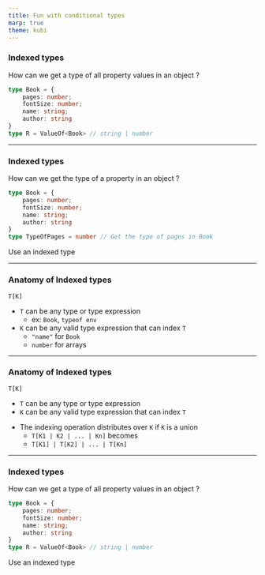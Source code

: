 ```yaml
---
title: Fun with conditional types
marp: true
theme: kubi
---
```


### Indexed types

<question>
    How can we get a type of all property values in an object ?
</question>

```ts
type Book = {
    pages: number;
    fontSize: number;
    name: string;
    author: string
}
type R = ValueOf<Book> // string | number
```
----

### Indexed types

<question>

How can we get the type of a property in an object ?

```ts
type Book = {
    pages: number;
    fontSize: number;
    name: string;
    author: string
}
type TypeOfPages = number // Get the type of pages in Book
```
</question>
<answer>

Use an indexed type

</answer>

---

### Anatomy of Indexed types

`T[K]`

* `T` can be any type or type expression
    * ex: `Book`, `typeof env`
* `K` can be any valid type expression that can index `T`
    * `"name"` for `Book`
    * `number` for arrays

---

### Anatomy of Indexed types

`T[K]`

- `T` can be any type or type expression
- `K` can be any valid type expression that can index `T`
* The indexing operation distributes over `K` if `K` is a union
    * `T[K1 | K2 | ... | Kn]` becomes
    * `T[K1] | T[K2] | ... | T[Kn]`

---

### Indexed types

<question>
    How can we get a type of all property values in an object ?
</question>

```ts
type Book = {
    pages: number;
    fontSize: number;
    name: string;
    author: string
}
type R = ValueOf<Book> // string | number

```

<answer>

Use an indexed type

</answer>

